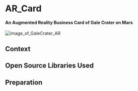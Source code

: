 # AR_Card
#### An Augmented Reality Business Card of Gale Crater on Mars

![image_of_GaleCrater_AR](https://github.com/JustinGOSSES/AR_BusinessCard/blob/master/images/Screen%20Shot%202017-04-01%20at%209.39.35%20PM.png)

## Context

## Open Source Libraries Used

## Preparation
